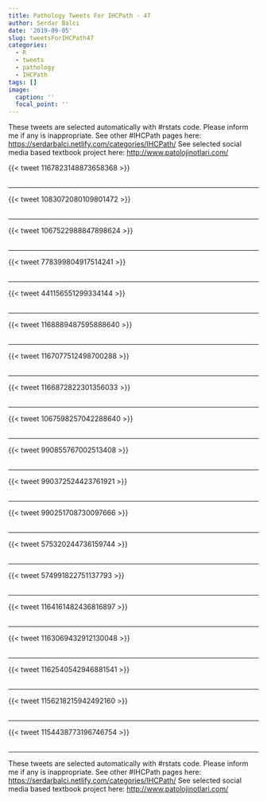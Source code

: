 ```yaml
---
title: Pathology Tweets For IHCPath - 47
author: Serdar Balci
date: '2019-09-05'
slug: tweetsForIHCPath47
categories:
  - R
  - tweets
  - pathology
  - IHCPath
tags: []
image:
  caption: ''
  focal_point: ''
---
```



These tweets are selected automatically with #rstats code. Please inform me if any is inappropriate.
See other #IHCPath pages here: https://serdarbalci.netlify.com/categories/IHCPath/ 
See selected social media based textbook project here: http://www.patolojinotlari.com/

{{< tweet 1167823148873658368 >}}
<br>
<br>
<hr>
{{< tweet 1083072080109801472 >}}
<br>
<br>
<hr>
{{< tweet 1067522988847898624 >}}
<br>
<br>
<hr>
{{< tweet 778399804917514241 >}}
<br>
<br>
<hr>
{{< tweet 441156551299334144 >}}
<br>
<br>
<hr>
{{< tweet 1168889487595888640 >}}
<br>
<br>
<hr>
{{< tweet 1167077512498700288 >}}
<br>
<br>
<hr>
{{< tweet 1166872822301356033 >}}
<br>
<br>
<hr>
{{< tweet 1067598257042288640 >}}
<br>
<br>
<hr>
{{< tweet 990855767002513408 >}}
<br>
<br>
<hr>
{{< tweet 990372524423761921 >}}
<br>
<br>
<hr>
{{< tweet 990251708730097666 >}}
<br>
<br>
<hr>
{{< tweet 575320244736159744 >}}
<br>
<br>
<hr>
{{< tweet 574991822751137793 >}}
<br>
<br>
<hr>
{{< tweet 1164161482436816897 >}}
<br>
<br>
<hr>
{{< tweet 1163069432912130048 >}}
<br>
<br>
<hr>
{{< tweet 1162540542946881541 >}}
<br>
<br>
<hr>
{{< tweet 1156218215942492160 >}}
<br>
<br>
<hr>
{{< tweet 1154438773196746754 >}}
<br>
<br>
<hr>


These tweets are selected automatically with #rstats code. Please inform me if any is inappropriate.
See other #IHCPath pages here: https://serdarbalci.netlify.com/categories/IHCPath/ 
See selected social media based textbook project here: http://www.patolojinotlari.com/
